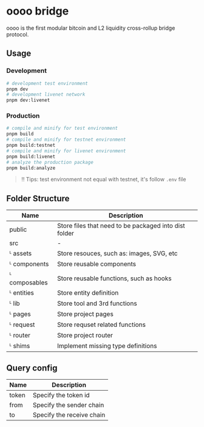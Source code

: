 # oooo bridge
oooo is the first modular bitcoin and L2 liquidity cross-rollup bridge protocol.

## Usage

### Development
```bash
# development test environment
pnpm dev
# development livenet network
pnpm dev:livenet
```

### Production
```bash
# compile and minify for test environment
pnpm build
# compile and minify for testnet environment
pnpm build:testnet
# compile and minify for livenet environment
pnpm build:livenet
# analyze the production package
pnpm build:analyze
```

> ‼️ Tips: test environment not equal with testnet, it's follow `.env` file

## Folder Structure
| Name          | Description                                           |
| ------------- | ----------------------------------------------------- |
| public        | Store files that need to be packaged into dist folder |
| src           | -                                                     |
| ᴸ assets      | Store resouces, such as: images, SVG, etc             |
| ᴸ components  | Store reusable components                             |
| ᴸ composables | Store reusable functions, such as hooks               |
| ᴸ entities    | Store entity definition                               |
| ᴸ lib         | Store tool and 3rd functions                          |
| ᴸ pages       | Store project pages                                   |
| ᴸ request     | Store requset related functions                       |
| ᴸ router      | Store project router                                  |
| ᴸ shims       | Implement missing type definitions                    |

## Query config
| Name  | Description               |
| ----- | ------------------------- |
| token | Specify the token id      |
| from  | Specify the sender chain  |
| to    | Specify the receive chain |
